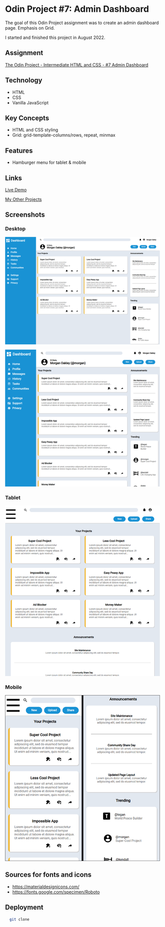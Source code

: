 # Odin Project #7: Admin Dashboard

The goal of this Odin Project assignment was to create an admin dashboard page. Emphasis on Grid.

I started and finished this project in August 2022.

## Assignment

[The Odin Project - Intermediate HTML and CSS - #7 Admin Dashboard](https://www.theodinproject.com/lessons/node-path-intermediate-html-and-css-admin-dashboard)

## Technology

- HTML
- CSS
- Vanilla JavaScript

## Key Concepts

- HTML and CSS styling
- Grid: grid-template-columns/rows, repeat, minmax

## Features

- Hamburger menu for tablet & mobile

## Links

[Live Demo](https://brightneon7631.github.io/odin-admin-dashboard/)

[My Other Projects](https://brightneon7631.github.io/odin-scrimba-projects/)

## Screenshots

### Desktop

![Desktop Screenshot](screenshots/desktop1.png)

![Desktop Screenshot](screenshots/desktop2.png)

### Tablet

![Desktop Screenshot](screenshots/tablet.png)

### Mobile

![Mobile Screenshot](screenshots/mobile.png)

## Sources for fonts and icons

- https://materialdesignicons.com/
- https://fonts.google.com/specimen/Roboto

## Deployment

```bash
  git clone
```
